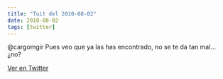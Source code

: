 ```yaml
---
title: "Tuit del 2010-08-02"
date: 2010-08-02
tags: [twitter]
---
```


@cargomgir Pues veo que ya las has encontrado, no se te da tan mal... ¿no?



[Ver en Twitter](https://twitter.com/i/web/status/20134030757)
